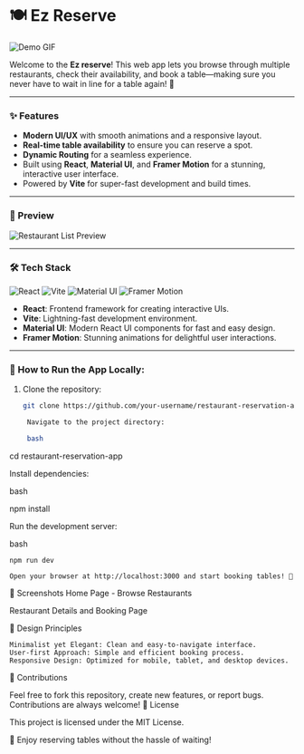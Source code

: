 # 🍽️ Ez Reserve


![Demo GIF](./my-restaurant-app/src/assets/giphy.gif)

Welcome to the **Ez reserve**! This web app lets you browse through multiple restaurants, check their availability, and book a table—making sure you never have to wait in line for a table again! 🚀

---

### ✨ Features

- **Modern UI/UX** with smooth animations and a responsive layout.
- **Real-time table availability** to ensure you can reserve a spot.
- **Dynamic Routing** for a seamless experience.
- Built using **React**, **Material UI**, and **Framer Motion** for a stunning, interactive user interface.
- Powered by **Vite** for super-fast development and build times.

---

### 🌟 Preview

![Restaurant List Preview](./assets/restaurant-preview.gif)



---

### 🛠️ Tech Stack

![React](https://img.shields.io/badge/React-17.0.2-blue)
![Vite](https://img.shields.io/badge/Vite-2.0-green)
![Material UI](https://img.shields.io/badge/Material%20UI-5.0-purple)
![Framer Motion](https://img.shields.io/badge/FramerMotion-5.0-red)

- **React**: Frontend framework for creating interactive UIs.
- **Vite**: Lightning-fast development environment.
- **Material UI**: Modern React UI components for fast and easy design.
- **Framer Motion**: Stunning animations for delightful user interactions.

---

### 🧭 How to Run the App Locally:

1. Clone the repository:

   ```bash
   git clone https://github.com/your-username/restaurant-reservation-app.git

    Navigate to the project directory:

    bash

cd restaurant-reservation-app

Install dependencies:

bash

npm install

Run the development server:

bash

    npm run dev

    Open your browser at http://localhost:3000 and start booking tables! 🎉

📸 Screenshots
Home Page - Browse Restaurants

Restaurant Details and Booking Page

🎨 Design Principles

    Minimalist yet Elegant: Clean and easy-to-navigate interface.
    User-first Approach: Simple and efficient booking process.
    Responsive Design: Optimized for mobile, tablet, and desktop devices.

🤝 Contributions

Feel free to fork this repository, create new features, or report bugs. Contributions are always welcome!
📄 License

This project is licensed under the MIT License.

🚀 Enjoy reserving tables without the hassle of waiting!

